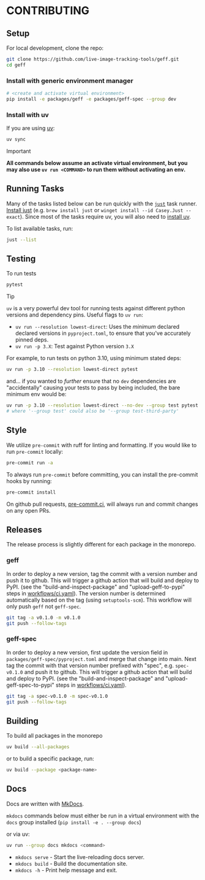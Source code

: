 # CONTRIBUTING

## Setup

For local development, clone the repo:

```sh
git clone https://github.com/live-image-tracking-tools/geff.git
cd geff
```

### Install with generic environment manager

```sh
# <create and activate virtual environment>
pip install -e packages/geff -e packages/geff-spec --group dev
```

### Install with uv

If you are using [uv](https://docs.astral.sh/uv/):

```sh
uv sync
```

> [!IMPORTANT]
> **All commands below assume an activate virtual environment, but you
> may also use `uv run <COMMAND>` to run them without activating an env.**

## Running Tasks

Many of the tasks listed below can be run quickly with the
[`just`](https://github.com/casey/just) task runner. [Install
just](https://just.systems/man/en/packages.html) (e.g. `brew install just` or
`winget install --id Casey.Just --exact`).  Since most of the tasks require uv,
you will also need to [install
uv](https://docs.astral.sh/uv/getting-started/installation/).

To list available tasks, run:

```sh
just --list
```

## Testing

To run tests

```sh
pytest
```

> [!TIP]
> `uv` is a very powerful dev tool for running tests against different
> python versions and dependency pins.  Useful flags to `uv run`:
>
> - `uv run --resolution lowest-direct`: Uses the *minimum* declared declared
>   versions in `pyproject.toml`, to ensure that you've accurately pinned deps.
> - `uv run -p 3.X`: Test against Python version `3.X`
>
> For example, to run tests on python 3.10, using minimum stated deps:
>
> ```sh
> uv run -p 3.10 --resolution lowest-direct pytest
> ```
>
> and... if you wanted to *further* ensure that no `dev` dependencies are "accidentally"
> causing your tests to pass by being included, the bare minimum env would be:
>
> ```sh
> uv run -p 3.10 --resolution lowest-direct --no-dev --group test pytest
> # where '--group test' could also be '--group test-third-party'
> ```

## Style

We utilize `pre-commit` with ruff for linting and formatting. If you would like to run `pre-commit` locally:

```sh
pre-commit run -a
```

To always run `pre-commit` before committing, you can install the pre-commit hooks by running:

```sh
pre-commit install
```

On github pull requests, [pre-commit.ci](https://pre-commit.ci/), will always run and commit changes on any open PRs.

## Releases

The release process is slightly different for each package in the monorepo.

### geff

In order to deploy a new version, tag the commit with a version number and push
it to github. This will trigger a github action that will build and deploy to
PyPI. (see the "build-and-inspect-package" and "upload-geff-to-pypi" steps in
[workflows/ci.yaml](./.github/workflows/ci.yaml)). The version number is
determined automatically based on the tag (using `setuptools-scm`). This workflow
will only push `geff` not `geff-spec`. 

```sh
git tag -a v0.1.0 -m v0.1.0
git push --follow-tags
```

### geff-spec

In order to deploy a new version, first update the version field in `packages/geff-spec/pyproject.toml`
and merge that change into main. Next tag the commit with that version number prefixed with "spec", e.g.
`spec-v0.1.0` and push it to github. This will trigger a github action that will build and deploy to
PyPI. (see the "build-and-inspect-package" and "upload-geff-spec-to-pypi" steps in
[workflows/ci.yaml](./.github/workflows/ci.yaml)).

```sh
git tag -a spec-v0.1.0 -m spec-v0.1.0
git push --follow-tags
```

## Building

To build all packages in the monorepo

```sh
uv build --all-packages
```

or to build a specific package, run:

```sh
uv build --package <package-name>
```

## Docs

Docs are written with [MkDocs](https://www.mkdocs.org).

`mkdocs` commands below must either be run in a virtual environment with the
`docs` group installed (`pip install -e . --group docs`)

or via uv:  

```sh
uv run --group docs mkdocs <command>
```

- `mkdocs serve` - Start the live-reloading docs server.
- `mkdocs build` - Build the documentation site.
- `mkdocs -h` - Print help message and exit.
